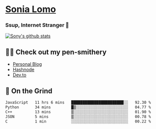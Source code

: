 # [Sonia Lomo](https://sonylomo.github.io/) 
### Ssup, Internet Stranger 🤩

<a href="https://github.com/sonylomo/github-readme-stats">
  <img align="center" src="https://media.giphy.com/media/lU05nFSW6Y2A/giphy.gif" alt="Sony's github stats" />
</a>

## ✍🏾 Check out my pen-smithery
- [Personal Blog](https://www.sonylomo.dev/blog)
- [Hashnode](https://sonylomo.hashnode.dev/)
- [Dev.to](https://dev.to/sonylomo)

## 🤡 On the Grind
<!--START_SECTION:waka-->

```txt
JavaScript   11 hrs 6 mins   ███████████████████████░░   92.30 %
Python       34 mins         █▒░░░░░░░░░░░░░░░░░░░░░░░   04.77 %
C++          13 mins         ▒░░░░░░░░░░░░░░░░░░░░░░░░   01.90 %
JSON         5 mins          ▒░░░░░░░░░░░░░░░░░░░░░░░░   00.78 %
C            1 min           ░░░░░░░░░░░░░░░░░░░░░░░░░   00.22 %
```

<!--END_SECTION:waka-->
